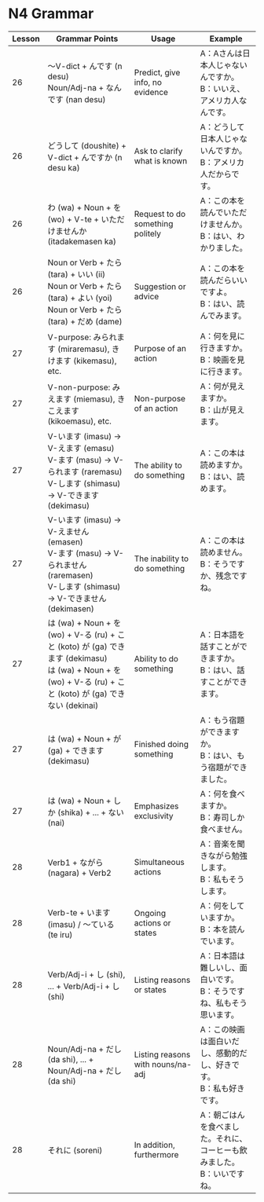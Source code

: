 # N4 Grammar

| Lesson | Grammar Points                                                                                                                                                  | Usage                             | Example                                                                    |
| ------ | --------------------------------------------------------------------------------------------------------------------------------------------------------------- | --------------------------------- | -------------------------------------------------------------------------- |
| 26     | 〜V-dict + んです (n desu)<br>Noun/Adj-na + なんです (nan desu)                                                                                                 | Predict, give info, no evidence   | A：Aさんは日本人じゃないんですか。<br>B：いいえ、アメリカ人なんです。      |
| 26     | どうして (doushite) + V-dict + んですか (n desu ka)                                                                                                             | Ask to clarify what is known      | A：どうして日本人じゃないんですか。<br>B：アメリカ人だからです。           |
| 26     | わ (wa) + Noun + を (wo) + V-te + いただけませんか (itadakemasen ka)                                                                                            | Request to do something politely  | A：この本を読んでいただけませんか。<br>B：はい、わかりました。             |
| 26     | Noun or Verb + たら (tara) + いい (ii)<br>Noun or Verb + たら (tara) + よい (yoi)<br>Noun or Verb + たら (tara) + だめ (dame)                                   | Suggestion or advice              | A：この本を読んだらいいですよ。<br>B：はい、読んでみます。                 |
| 27     | V-purpose: みられます (miraremasu), きけます (kikemasu), etc.                                                                                                   | Purpose of an action              | A：何を見に行きますか。<br>B：映画を見に行きます。                         |
| 27     | V-non-purpose: みえます (miemasu), きこえます (kikoemasu), etc.                                                                                                 | Non-purpose of an action          | A：何が見えますか。<br>B：山が見えます。                                   |
| 27     | V-います (imasu) -> V-えます (emasu)<br>V-ます (masu) -> V-られます (raremasu)<br>V-します (shimasu) -> V-できます (dekimasu)                                   | The ability to do something       | A：この本は読めますか。<br>B：はい、読めます。                             |
| 27     | V-います (imasu) -> V-えません (emasen)<br>V-ます (masu) -> V-られません (raremasen)<br>V-します (shimasu) -> V-できません (dekimasen)                          | The inability to do something     | A：この本は読めません。<br>B：そうですか、残念ですね。                     |
| 27     | は (wa) + Noun + を (wo) + V-る (ru) + こと (koto) が (ga) できます (dekimasu)<br>は (wa) + Noun + を (wo) + V-る (ru) + こと (koto) が (ga) できない (dekinai) | Ability to do something           | A：日本語を話すことができますか。<br>B：はい、話すことができます。         |
| 27     | は (wa) + Noun + が (ga) + できます (dekimasu)                                                                                                                  | Finished doing something          | A：もう宿題ができますか。<br>B：はい、もう宿題ができました。               |
| 27     | は (wa) + Noun + しか (shika) + ... + ない (nai)                                                                                                                | Emphasizes exclusivity            | A：何を食べますか。<br>B：寿司しか食べません。                             |
| 28     | Verb1 + ながら (nagara) + Verb2                                                                                                                                 | Simultaneous actions              | A：音楽を聞きながら勉強します。<br>B：私もそうします。                     |
| 28     | Verb-te + います (imasu) / 〜ている (te iru)                                                                                                                    | Ongoing actions or states         | A：何をしていますか。<br>B：本を読んでいます。                             |
| 28     | Verb/Adj-i + し (shi), ... + Verb/Adj-i + し (shi)                                                                                                              | Listing reasons or states         | A：日本語は難しいし、面白いです。<br>B：そうですね、私もそう思います。     |
| 28     | Noun/Adj-na + だし (da shi), ... + Noun/Adj-na + だし (da shi)                                                                                                  | Listing reasons with nouns/na-adj | A：この映画は面白いだし、感動的だし、好きです。<br>B：私も好きです。       |
| 28     | それに (soreni)                                                                                                                                                 | In addition, furthermore          | A：朝ごはんを食べました。それに、コーヒーも飲みました。<br>B：いいですね。 |
